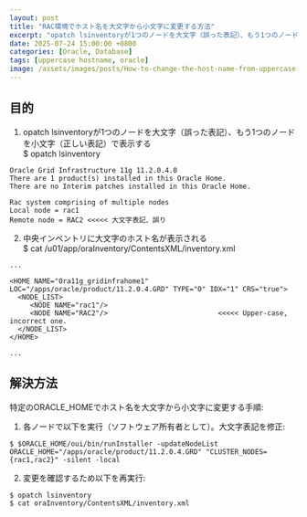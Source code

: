 ```yaml
---
layout: post
title: "RAC環境でホスト名を大文字から小文字に変更する方法"
excerpt: "opatch lsinventoryが1つのノードを大文字（誤った表記）、もう1つのノードを小文字（正しい表記）で表示する問題"
date: 2025-07-24 15:00:00 +0800
categories: [Oracle, Database]
tags: [uppercase hostname, oracle]
image: /assets/images/posts/How-to-change-the-host-name-from-uppercase-to-lowercase.jpg
---
```


## 目的  
1. opatch lsinventoryが1つのノードを大文字（誤った表記）、もう1つのノードを小文字（正しい表記）で表示する  
$ opatch lsinventory

```
Oracle Grid Infrastructure 11g 11.2.0.4.0
There are 1 product(s) installed in this Oracle Home.
There are no Interim patches installed in this Oracle Home.

Rac system comprising of multiple nodes
Local node = rac1
Remote node = RAC2 <<<<< 大文字表記、誤り

```

2. 中央インベントリに大文字のホスト名が表示される  
$ cat /u01/app/oraInventory/ContentsXML/inventory.xml  

```
...

<HOME NAME="Ora11g_gridinfrahome1" LOC="/apps/oracle/product/11.2.0.4.GRD" TYPE="O" IDX="1" CRS="true">
  <NODE_LIST>
     <NODE NAME="rac1"/>
     <NODE NAME="RAC2"/>                           <<<<< Upper-case, incorrect one.
  </NODE_LIST>
</HOME>

...

```

## 解決方法  
特定のORACLE_HOMEでホスト名を大文字から小文字に変更する手順:  
1. 各ノードで以下を実行（ソフトウェア所有者として）。大文字表記を修正:  
```
$ $ORACLE_HOME/oui/bin/runInstaller -updateNodeList ORACLE_HOME="/apps/oracle/product/11.2.0.4.GRD" "CLUSTER_NODES={rac1,rac2}" -silent -local
```  

2. 変更を確認するため以下を再実行:  
```
$ opatch lsinventory  
$ cat oraInventory/ContentsXML/inventory.xml
```
